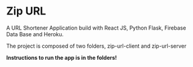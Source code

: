 # Zip URL
A URL Shortener Application build with React JS, Python Flask, Firebase Data Base and Heroku.


The project is composed of two folders, zip-url-client and zip-url-server

**Instructions to run the app is in the folders!**



